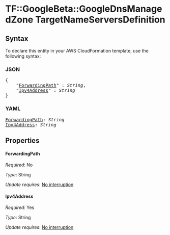 # TF::GoogleBeta::GoogleDnsManagedZone TargetNameServersDefinition

## Syntax

To declare this entity in your AWS CloudFormation template, use the following syntax:

### JSON

<pre>
{
    "<a href="#forwardingpath" title="ForwardingPath">ForwardingPath</a>" : <i>String</i>,
    "<a href="#ipv4address" title="Ipv4Address">Ipv4Address</a>" : <i>String</i>
}
</pre>

### YAML

<pre>
<a href="#forwardingpath" title="ForwardingPath">ForwardingPath</a>: <i>String</i>
<a href="#ipv4address" title="Ipv4Address">Ipv4Address</a>: <i>String</i>
</pre>

## Properties

#### ForwardingPath

_Required_: No

_Type_: String

_Update requires_: [No interruption](https://docs.aws.amazon.com/AWSCloudFormation/latest/UserGuide/using-cfn-updating-stacks-update-behaviors.html#update-no-interrupt)

#### Ipv4Address

_Required_: Yes

_Type_: String

_Update requires_: [No interruption](https://docs.aws.amazon.com/AWSCloudFormation/latest/UserGuide/using-cfn-updating-stacks-update-behaviors.html#update-no-interrupt)


